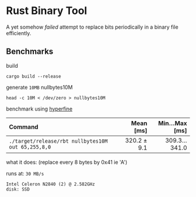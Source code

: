 # Rust Binary Tool

A yet somehow _failed_ attempt to replace bits periodically in a binary file efficiently.

## Benchmarks

build

```
cargo build --release
```

generate `10MB` nullbytes10M

```
head -c 10M < /dev/zero > nullbytes10M
```

benchmark using [hyperfine](https://github.com/sharkdp/hyperfine)

| Command | Mean [ms] | Min…Max [ms] |
|:---|---:|---:|
| `./target/release/rbt nullbytes10M out 65,255,8,0` | 320.2 ± 9.1 | 309.3…341.0 |

what it does: (replace every 8 bytes by 0x41 ie 'A')

runs at: `30 MB/s`

```
Intel Celeron N2840 (2) @ 2.582GHz
disk: SSD
```
